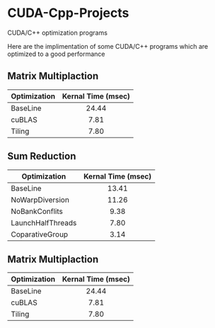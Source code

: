 # CUDA-Cpp-Projects
CUDA/C++ optimization programs 

Here are the implimentation of some CUDA/C++ programs which are optimized to a good performance

## Matrix Multiplaction 

| Optimization | Kernal Time (msec)        |
| -------------|:-------------------------:|
| BaseLine     |         24.44             |            
| cuBLAS       |         7.81              |            
| Tiling       |         7.80              |            
       

## Sum Reduction

| Optimization        | Kernal Time (msec)        |
| --------------------|:-------------------------:|
| BaseLine            |         13.41             |  
| NoWarpDiversion     |         11.26             |            
| NoBankConflits      |         9.38              |     
| LaunchHalfThreads   |         7.80              |
| CoparativeGroup     |         3.14              | 


## Matrix Multiplaction 

| Optimization | Kernal Time (msec)        |
| -------------|:-------------------------:|
| BaseLine     |         24.44             |            
| cuBLAS       |         7.81              |            
| Tiling       |         7.80              |            
       
       
